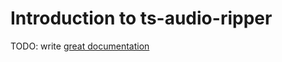 # Introduction to ts-audio-ripper

TODO: write [great documentation](http://jacobian.org/writing/what-to-write/)
